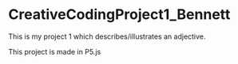 # CreativeCodingProject1_Bennett

This is my project 1 which describes/illustrates an adjective.

This project is made in P5.js